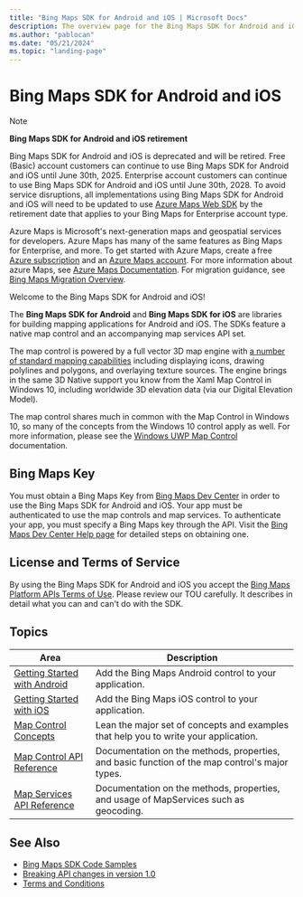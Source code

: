 ```yaml
---
title: "Bing Maps SDK for Android and iOS | Microsoft Docs"
description: The overview page for the Bing Maps SDK for Android and iOS section contains links to information about Bing Maps keys, license and terms of service and to the different topics covered such as getting started with Android and iOS, map control concepts and map control and services API references.
ms.author: "pablocan"
ms.date: "05/21/2024"
ms.topic: "landing-page"
---
```


# Bing Maps SDK for Android and iOS

> [!NOTE]
> **Bing Maps SDK for Android and iOS retirement**
>
> Bing Maps SDK for Android and iOS is deprecated and will be retired. Free (Basic) account customers can continue to use Bing Maps SDK for Android and iOS until June 30th, 2025. Enterprise account customers can continue to use Bing Maps SDK for Android and iOS until June 30th, 2028. To avoid service disruptions, all implementations using Bing Maps SDK for Android and iOS will need to be updated to use [Azure Maps Web SDK](/azure/azure-maps/how-to-use-map-control) by the retirement date that applies to your Bing Maps for Enterprise account type.
>
> Azure Maps is Microsoft's next-generation maps and geospatial services for developers. Azure Maps has many of the same features as Bing Maps for Enterprise, and more. To get started with Azure Maps, create a free [Azure subscription](https://azure.microsoft.com/free) and an [Azure Maps account](/azure/azure-maps/how-to-manage-account-keys#create-a-new-account). For more information about azure Maps, see [Azure Maps Documentation](/azure/azure-maps/). For migration guidance, see [Bing Maps Migration Overview](/azure/azure-maps/migrate-bing-maps-overview).

Welcome to the Bing Maps SDK for Android and iOS!

The **Bing Maps SDK for Android** and **Bing Maps SDK for iOS** are libraries for building mapping applications for Android and iOS.
The SDKs feature a native map control and an accompanying map services API set.

The map control is powered by a full vector 3D map engine with [a number of standard mapping capabilities](map-control-concepts/Index.md)
including displaying icons, drawing polylines and polygons, and overlaying texture sources.  The engine brings in the same 3D Native
support you know from the Xaml Map Control in Windows 10, including worldwide 3D elevation data (via our Digital Elevation Model).

The map control shares much in common with the Map Control in Windows 10, so many of the concepts from the Windows 10 control apply as
well.  For more information, please see the [Windows UWP Map Control](https://msdn.microsoft.com/windows/uwp/maps-and-location/index)
documentation.

## Bing Maps Key

You must obtain a Bing Maps Key from [Bing Maps Dev Center](https://www.bingmapsportal.com/) in order to use the Bing Maps SDK for Android and iOS.
Your app must be authenticated to use the map controls and map services. To authenticate your app, you must specify a Bing Maps key through the API.
Visit the [Bing Maps Dev Center Help page](/bingmaps/getting-started/bing-maps-dev-center-help/getting-a-bing-maps-key)
for detailed steps on obtaining one.

## License and Terms of Service

By using the Bing Maps SDK for Android and iOS you accept the [Bing Maps Platform APIs Terms of Use](https://go.microsoft.com/fwlink?LinkID=66121).
Please review our TOU carefully. It describes in detail what you can and can't do with the SDK.

## Topics

Area                                                             | Description
-------------                                                    | ----------------------
[Getting Started with Android](getting-started-android/index.md) | Add the Bing Maps Android control to your application.
[Getting Started with iOS](getting-started-ios/index.md)         | Add the Bing Maps iOS control to your application.
[Map Control Concepts](map-control-concepts/index.md)            | Lean the major set of concepts and examples that help you to write your application.
[Map Control API Reference](map-control-api/index.md)            | Documentation on the methods, properties, and basic function of the map control's major types.
[Map Services API Reference](map-services-api/index.md)          | Documentation on the methods, properties, and usage of MapServices such as geocoding.

## See Also

* [Bing Maps SDK Code Samples](https://github.com/Microsoft/MapsSDK-native)
* [Breaking API changes in version 1.0](v1-breaking-changes.md)
* [Terms and Conditions](https://go.microsoft.com/fwlink?LinkID=66121)
